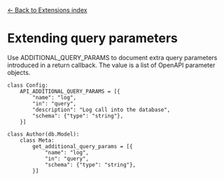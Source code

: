 [← Back to Extensions index](index.md)

# Extending query parameters
Use ADDITIONAL_QUERY_PARAMS to document extra query parameters introduced in
a return callback. The value is a list of OpenAPI parameter objects.
```
class Config:
    API_ADDITIONAL_QUERY_PARAMS = [{
        "name": "log",
        "in": "query",
        "description": "Log call into the database",
        "schema": {"type": "string"},
    }]

class Author(db.Model):
    class Meta:
        get_additional_query_params = [{
            "name": "log",
            "in": "query",
            "schema": {"type": "string"},
        }]
```

